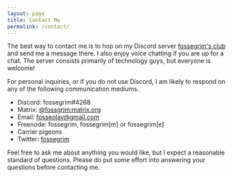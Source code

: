 ```yaml
---
layout: page
title: Contact Me
permalink: /contact/
---
```

The best way to contact me is to hop on my Discord server [fossegrim's club](https://discord.gg/Dzykafx) and send me a message there. I also enjoy voice chatting if you are up for a chat. The server consists primarily of technology guys, but everyone is welcome!

For personal inquiries, or if you do not use Discord, I am likely to respond on any of the following communication mediums.
- Discord: fossegrim#4268
- Matrix: [@fossgrim:matrix.org](https://matrix.to/#/@fossgrim:matrix.org)
- Email: [fosseolav@gmail.com](mailto:fosseolav@gmail.com)
- Freenode: fossegrim, fossegrim[m] or fossegrim[e]
- Carrier pigeons
- Twitter: [fossegrim](https://twitter.com/olebullsplass)

Feel free to ask me about anything you would like, but I expect a reasonable standard of questions. Please do put *some* effort into answering your questions before contacting me.
